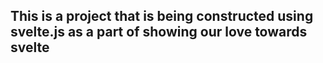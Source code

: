 ## This is a project that is being constructed using svelte.js as a part of showing our love towards svelte
